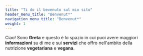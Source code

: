 ```yaml
---
title: "Ti do il bevenuto sul mio sito"
header_menu_title: "Benvenut*"
navigation_menu_title: "Benvenut*"
weight: 1
---
```


Ciao! Sono **Greta** e questo è lo spazio in cui puoi avere maggiori  
**informazioni** su di me e sui **servizi** che offro nell'ambito della  
nutrizione **vegetariana** e **vegana**.

<!-- Single-page approach is oriented towards small to medium content length, that won't overwhelm the user.  -->
<!-- You can also delegate lengthier, less important or more sizeable content to [dedicated pages](services). -->
